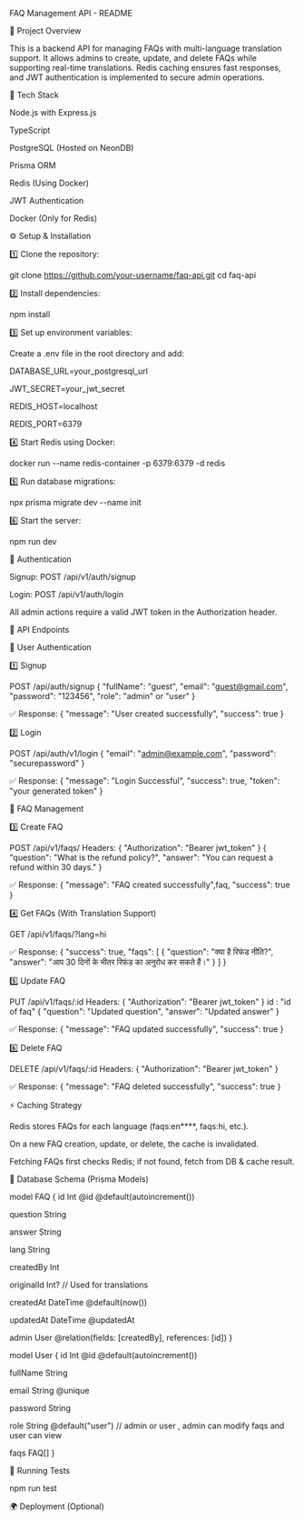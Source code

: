 ﻿FAQ Management API - README

📌 Project Overview

This is a backend API for managing FAQs with multi-language translation support. It allows admins to create, update, and delete FAQs while supporting real-time translations. Redis caching ensures fast responses, and JWT authentication is implemented to secure admin operations.

🚀 Tech Stack

Node.js with Express.js

TypeScript

PostgreSQL (Hosted on NeonDB)

Prisma ORM

Redis (Using Docker)

JWT Authentication

Docker (Only for Redis)

⚙️ Setup & Installation

1️⃣ Clone the repository:

git clone https://github.com/your-username/faq-api.git
cd faq-api

2️⃣ Install dependencies:

npm install

3️⃣ Set up environment variables:

Create a .env file in the root directory and add:

DATABASE_URL=your_postgresql_url

JWT_SECRET=your_jwt_secret

REDIS_HOST=localhost

REDIS_PORT=6379

4️⃣ Start Redis using Docker:

docker run --name redis-container -p 6379:6379 -d redis

5️⃣ Run database migrations:

npx prisma migrate dev --name init

6️⃣ Start the server:

npm run dev

🔑 Authentication

Signup: POST /api/v1/auth/signup

Login: POST /api/v1/auth/login

All admin actions require a valid JWT token in the Authorization header.

📖 API Endpoints

🔹 User Authentication

1️⃣ Signup

POST /api/auth/signup
{
    "fullName": "guest",
    "email": "guest@gmail.com",
    "password": "123456",
    "role": "admin" or "user"
}

✅ Response: 
{
    "message": "User created successfully",
    "success": true
}

2️⃣ Login

POST /api/auth/v1/login
{
  "email": "admin@example.com",
  "password": "securepassword"
}

✅ Response: 
{
    "message": "Login Successful",
    "success": true,
    "token": "your generated token"
}

🔹 FAQ Management

3️⃣ Create FAQ

POST /api/v1/faqs/
Headers: { "Authorization": "Bearer jwt_token" }
{
  "question": "What is the refund policy?",
  "answer": "You can request a refund within 30 days."
}

✅ Response: { "message": "FAQ created successfully",faq, "success": true }

4️⃣ Get FAQs (With Translation Support)

GET /api/v1/faqs/?lang=hi

✅ Response: { "success": true, "faqs": [ { "question": "क्या है रिफंड नीति?", "answer": "आप 30 दिनों के भीतर रिफंड का अनुरोध कर सकते हैं।" } ] }

5️⃣ Update FAQ

PUT /api/v1/faqs/:id
Headers: { "Authorization": "Bearer jwt_token" }
id : "id of faq"
{
  "question": "Updated question",
  "answer": "Updated answer"
}

✅ Response: { "message": "FAQ updated successfully", "success": true }

6️⃣ Delete FAQ

DELETE /api/v1/faqs/:id
Headers: { "Authorization": "Bearer jwt_token" }

✅ Response: { "message": "FAQ deleted successfully", "success": true }

⚡ Caching Strategy

Redis stores FAQs for each language (faqs:en****, faqs:hi, etc.).

On a new FAQ creation, update, or delete, the cache is invalidated.

Fetching FAQs first checks Redis; if not found, fetch from DB & cache result.

📖 Database Schema (Prisma Models)

model FAQ {
  id          Int     @id @default(autoincrement())
  
  question    String
  
  answer      String
  
  lang        String
  
  createdBy   Int
  
  originalId  Int?   // Used for translations
  
  createdAt   DateTime @default(now())
  
  updatedAt   DateTime @updatedAt
  
  admin       User    @relation(fields: [createdBy], references: [id])
}

model User {
  id       Int     @id @default(autoincrement())
  
  fullName String
  
  email    String  @unique
  
  password String 
  
  role     String  @default("user") // admin or user , admin can modify faqs and user can view
  
  faqs     FAQ[]
}

🧪 Running Tests

npm run test

🌍 Deployment (Optional)


